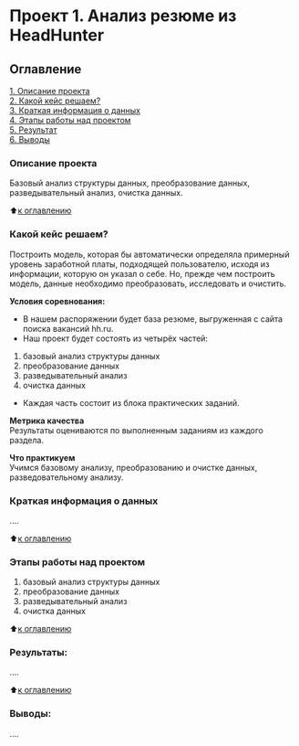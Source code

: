 # Проект 1. Анализ резюме из HeadHunter

## Оглавление  
[1. Описание проекта](https://github.com/ValentinaVlk/sf_data_science/tree/main/project_0/README.md#Описание-проекта)  
[2. Какой кейс решаем?](https://github.com/ValentinaVlk/sf_data_science/tree/main/project_0/README.md#Какой-кейс-решаем)  
[3. Краткая информация о данных](https://drive.google.com/file/d/1Kb78mAWYKcYlellTGhIjPI-bCcKbGuTn/view)  
[4. Этапы работы над проектом](https://github.com/ValentinaVlk/sf_data_science/tree/main/project_0/README.md#Этапы-работы-над-проектом)  
[5. Результат](https://github.com/ValentinaVlk/sf_data_science/tree/main/project_0/README.md#Результат)    
[6. Выводы](https://github.com/ValentinaVlk/sf_data_science/tree/main/project_0/README.md#Выводы) 

### Описание проекта    
Базовый анализ структуры данных, преобразование данных, разведывательный анализ, очистка данных.

:arrow_up:[к оглавлению](https://github.com/ValentinaVlk/sf_data_science/blob/main/project_0/README.md#Оглавление)


### Какой кейс решаем?    
Построить модель, которая бы автоматически определяла примерный уровень заработной платы, подходящей пользователю, исходя из информации, которую он указал о себе. Но, прежде чем построить модель, данные необходимо преобразовать, исследовать и очистить. 


**Условия соревнования:**  
- В нашем распоряжении будет база резюме, выгруженная с сайта поиска вакансий hh.ru.
- Наш проект будет состоять из четырёх частей:
1) базовый анализ структуры данных
2) преобразование данных
3) разведывательный анализ
4) очистка данных
- Каждая часть состоит из блока практических заданий.

**Метрика качества**     
Результаты оцениваются по выполненным заданиям из каждого раздела.

**Что практикуем**     
Учимся базовому анализу, преобразованию и очистке данных, разведовательному анализу.


### Краткая информация о данных
....
  
:arrow_up:[к оглавлению](https://github.com/ValentinaVlk/sf_data_science/blob/main/project_0/README.md#Оглавление)


### Этапы работы над проектом  
1) базовый анализ структуры данных
2) преобразование данных
3) разведывательный анализ
4) очистка данных


:arrow_up:[к оглавлению](https://github.com/ValentinaVlk/sf_data_science/blob/main/project_0/README.md#Оглавление)


### Результаты:  
....

:arrow_up:[к оглавлению](https://github.com/ValentinaVlk/sf_data_science/blob/main/project_0/README.md#Оглавление)


### Выводы:  
....
